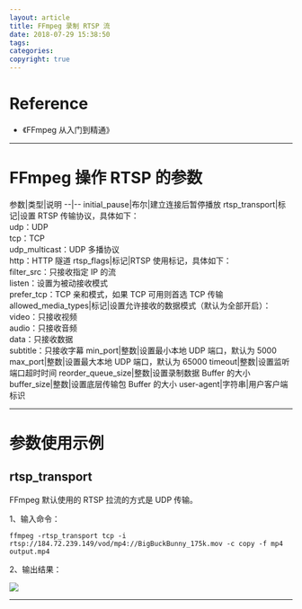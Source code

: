 ```yaml
---
layout: article
title: FFmpeg 录制 RTSP 流
date: 2018-07-29 15:38:50
tags:
categories: 
copyright: true
---
```


# **Reference**

* 《FFmpeg 从入门到精通》

---

# **FFmpeg 操作 RTSP 的参数**

参数|类型|说明
--|--
initial_pause|布尔|建立连接后暂停播放
rtsp_transport|标记|设置 RTSP 传输协议，具体如下：<br>udp：UDP<br>tcp：TCP<br>udp_multicast：UDP 多播协议<br>http：HTTP 隧道
rtsp_flags|标记|RTSP 使用标记，具体如下：<br>filter_src：只接收指定 IP 的流<br>listen：设置为被动接收模式<br>prefer_tcp：TCP 亲和模式，如果 TCP 可用则首选 TCP 传输
allowed_media_types|标记|设置允许接收的数据模式（默认为全部开启）：<br>video：只接收视频<br>audio：只接收音频<br>data：只接收数据<br>subtitle：只接收字幕
min_port|整数|设置最小本地 UDP 端口，默认为 5000
max_port|整数|设置最大本地 UDP 端口，默认为 65000
timeout|整数|设置监听端口超时时间
reorder_queue_size|整数|设置录制数据 Buffer 的大小
buffer_size|整数|设置底层传输包 Buffer 的大小
user-agent|字符串|用户客户端标识


---

# **参数使用示例**

## **rtsp_transport**

FFmpeg 默认使用的 RTSP 拉流的方式是 UDP 传输。

1、输入命令：

```shell
ffmpeg -rtsp_transport tcp -i rtsp://184.72.239.149/vod/mp4://BigBuckBunny_175k.mov -c copy -f mp4 output.mp4
```

2、输出结果：

![](https://weichao-io-1257283924.cos.ap-beijing.myqcloud.com/qldownload/FFmpeg-%E5%BD%95%E5%88%B6-RTSP-%E6%B5%811.png)

---